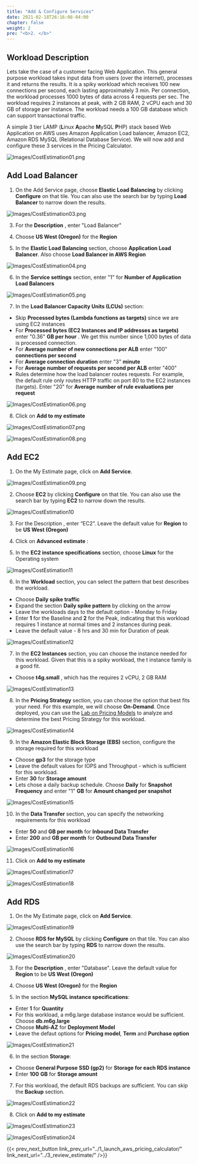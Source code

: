 ```yaml
---
title: "Add & Configure Services"
date: 2021-02-18T26:16:08-04:00
chapter: false
weight: 2
pre: "<b>2. </b>"
---
```


## Workload Description
Lets take the case of a customer facing Web Application. This general purpose workload takes input data from users (over the internet), processes it and returns the results. It is a spiky workload which receives 100 new connections per second, each lasting approximately 3 min. Per connection, the workload processes 1000 bytes of data across 4 requests per sec. The workload requires 2 instances at peak, with 2 GB RAM, 2 vCPU each and 30 GB of storage per instance. The workload needs a 100 GB database which can support transactional traffic. 

A simple 3 tier LAMP (**L**inux **A**pache **M**ySQL **P**HP) stack based Web Application on AWS uses Amazon Application Load balancer, Amazon EC2, Amazon RDS MySQL (Relational Database Service). We will now add and configure these 3 services in the Pricing Calculator. 

![Images/CostEstimation01.png](/Cost/100_Cost_Estimation/Images/CostEstimation01.png?classes=lab_picture_small)

## Add Load Balancer
1. On the Add Service page, choose **Elastic Load Balancing** by clicking **Configure** on that tile. You can also use the search bar by typing **Load Balancer** to narrow down the results. 

![Images/CostEstimation03.png](/Cost/100_Cost_Estimation/Images/CostEstimation03.png?classes=lab_picture_small)

3. For the **Description** , enter "Load Balancer"

4. Choose **US West (Oregon)** for the **Region**

5. In the **Elastic Load Balancing** section, choose **Application Load Balancer**. Also choose **Load Balancer in AWS Region**

![Images/CostEstimation04.png](/Cost/100_Cost_Estimation/Images/CostEstimation04.png?classes=lab_picture_small)

6. In the **Service settings** section, enter "1" for **Number of Application Load Balancers**

![Images/CostEstimation05.png](/Cost/100_Cost_Estimation/Images/CostEstimation05.png?classes=lab_picture_small)

7. In the **Load Balancer Capacity Units (LCUs)** section:
* Skip **Processed bytes (Lambda functions as targets)** since we are using EC2 instances 
* For **Processed bytes (EC2 Instances and IP addresses as targets)** enter "0.36" **GB per hour** . We get this number since 1,000 bytes of data is processed connection. 
* For **Average number of new connections per ALB** enter "100" **connections per second**
* For **Average connection duration** enter "3" **minute**
* For **Average number of requests per second per ALB** enter "400" 
* Rules determine how the load balancer routes requests. For example, the default rule only routes HTTP traffic on port 80 to the EC2 instances (targets). Enter "20" for **Average number of rule evaluations per request**

![Images/CostEstimation06.png](/Cost/100_Cost_Estimation/Images/CostEstimation06.png?classes=lab_picture_small)

8. Click on **Add to my estimate**

![Images/CostEstimation07.png](/Cost/100_Cost_Estimation/Images/CostEstimation07.png?classes=lab_picture_small)

![Images/CostEstimation08.png](/Cost/100_Cost_Estimation/Images/CostEstimation08.png?classes=lab_picture_small)

## Add EC2  
1. On the My Estimate page, click on **Add Service**. 

![Images/CostEstimation09.png](/Cost/100_Cost_Estimation/Images/CostEstimation09.png?classes=lab_picture_small)

2. Choose **EC2** by clicking **Configure** on that tile. You can also use the search bar by typing **EC2** to narrow down the results. 

![Images/CostEstimation10](/Cost/100_Cost_Estimation/Images/CostEstimation10.png?classes=lab_picture_small)

3. For the Description , enter “EC2”. Leave the default value for **Region** to be **US West (Oregon)** 

4. Click on **Advanced estimate** :

5. In the **EC2 instance specifications** section, choose **Linux** for the Operating system

![Images/CostEstimation11](/Cost/100_Cost_Estimation/Images/CostEstimation11.png?classes=lab_picture_small)

6. In the **Workload** section, you can select the pattern that best describes the workload. 
* Choose **Daily spike traffic**
* Expand the section **Daily spike pattern** by clicking on the arrow
* Leave the workloads days to the default option - Monday to Friday
* Enter **1** for the Baseline and **2** for the Peak, indicating that this workload requires 1 instance at normal times and 2 instances during peak.
* Leave the default value - 8 hrs and 30 min for Duration of peak

![Images/CostEstimation12](/Cost/100_Cost_Estimation/Images/CostEstimation12.png?classes=lab_picture_small)

7. In the **EC2 Instances** section, you can choose the instance needed for this workload. Given that this is a spiky workload, the t instance family is a good fit. 
* Choose **t4g.small** , which has the requires 2 vCPU, 2 GB RAM 

![Images/CostEstimation13](/Cost/100_Cost_Estimation/Images/CostEstimation13.png?classes=lab_picture_small)

8. In the **Pricing Strategy** section, you can choose the option that best fits your need. For this example, we will choose **On-Demand**. Once deployed, you can use the [Lab on Pricing Models](https://www.wellarchitectedlabs.com/cost/100_labs/100_3_pricing_models/) to analyze and determine the best Pricing Strategy for this workload.

![Images/CostEstimation14](/Cost/100_Cost_Estimation/Images/CostEstimation14.png?classes=lab_picture_small)

9. In the **Amazon Elastic Block Storage (EBS)** section, configure the storage required for this workload
* Choose **gp3** for the storage type
* Leave the default values for IOPS and Throughput - which is sufficient for this workload. 
* Enter **30** for **Storage amount**
* Lets chose a daily backup schedule. Choose **Daily** for **Snapshot Frequency** and enter "1" **GB** for **Amount changed per snapshot**

![Images/CostEstimation15](/Cost/100_Cost_Estimation/Images/CostEstimation15.png?classes=lab_picture_small)

10. In the **Data Transfer** section, you can specify the networking requirements for this workload
* Enter **50** and **GB per month** for **Inbound Data Transfer**
* Enter **200** and **GB per month** for **Outbound Data Transfer**

![Images/CostEstimation16](/Cost/100_Cost_Estimation/Images/CostEstimation16.png?classes=lab_picture_small)

11. Click on **Add to my estimate**

![Images/CostEstimation17](/Cost/100_Cost_Estimation/Images/CostEstimation17.png?classes=lab_picture_small)

![Images/CostEstimation18](/Cost/100_Cost_Estimation/Images/CostEstimation18.png?classes=lab_picture_small)

## Add RDS 
1. On the My Estimate page, click on **Add Service**. 

![Images/CostEstimation19](/Cost/100_Cost_Estimation/Images/CostEstimation19.png?classes=lab_picture_small)

2. Choose **RDS for MySQL** by clicking **Configure** on that tile. You can also use the search bar by typing **RDS** to narrow down the results. 

![Images/CostEstimation20](/Cost/100_Cost_Estimation/Images/CostEstimation20.png?classes=lab_picture_small)

3. For the **Description** , enter "Database". Leave the default value for **Region** to be **US West (Oregon)** 

4. Choose **US West (Oregon)** for the **Region**

5. In the section **MySQL instance specifications**:
* Enter **1** for **Quantity**
* For this workload, a m6g.large database instance would be sufficient. Choose **db.m6g.large** 
* Choose **Multi-AZ** for **Deployment Model**
* Leave the defaut options for **Pricing model**, **Term** and **Purchase option** 

![Images/CostEstimation21](/Cost/100_Cost_Estimation/Images/CostEstimation21.png?classes=lab_picture_small)

6. In the section **Storage**:
* Choose **General Purpose SSD (gp2)** for **Storage for each RDS instance**
* Enter **100** **GB** for **Storage amount**

7. For this workload, the default RDS backups are sufficient. You can skip the **Backup** section.

![Images/CostEstimation22](/Cost/100_Cost_Estimation/Images/CostEstimation22.png?classes=lab_picture_small)

8. Click on **Add to my estimate**

![Images/CostEstimation23](/Cost/100_Cost_Estimation/Images/CostEstimation23.png?classes=lab_picture_small)

![Images/CostEstimation24](/Cost/100_Cost_Estimation/Images/CostEstimation24.png?classes=lab_picture_small)

{{< prev_next_button link_prev_url="../1_launch_aws_pricing_calculator/" link_next_url="../3_review_estimate/" />}}


